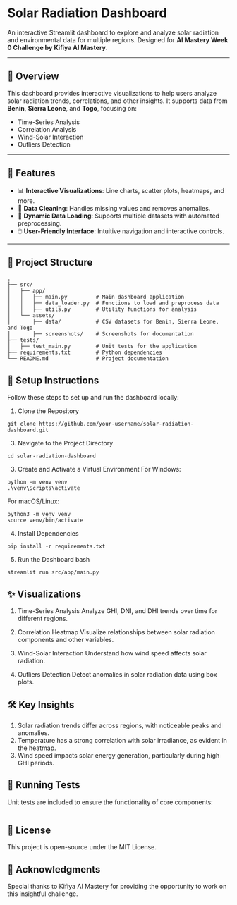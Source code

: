 # Solar Radiation Dashboard

An interactive Streamlit dashboard to explore and analyze solar radiation and environmental data for multiple regions. Designed for **AI Mastery Week 0 Challenge by Kifiya AI Mastery**.

---

## 📖 Overview

This dashboard provides interactive visualizations to help users analyze solar radiation trends, correlations, and other insights. It supports data from **Benin**, **Sierra Leone**, and **Togo**, focusing on:

- Time-Series Analysis
- Correlation Analysis
- Wind-Solar Interaction
- Outliers Detection

---

## 🚀 Features

- 📊 **Interactive Visualizations**: Line charts, scatter plots, heatmaps, and more.
- 🧹 **Data Cleaning**: Handles missing values and removes anomalies.
- 🔄 **Dynamic Data Loading**: Supports multiple datasets with automated preprocessing.
- 🖱️ **User-Friendly Interface**: Intuitive navigation and interactive controls.

---

## 📂 Project Structure

```plaintext
.
├── src/
│   ├── app/
│   │   ├── main.py         # Main dashboard application
│   │   ├── data_loader.py  # Functions to load and preprocess data
│   │   ├── utils.py        # Utility functions for analysis
│   └── assets/
│       ├── data/           # CSV datasets for Benin, Sierra Leone, and Togo
│       ├── screenshots/    # Screenshots for documentation
├── tests/
│   ├── test_main.py        # Unit tests for the application
├── requirements.txt        # Python dependencies
└── README.md               # Project documentation
```

## 🔧 Setup Instructions
Follow these steps to set up and run the dashboard locally:

1. Clone the Repository
```
git clone https://github.com/your-username/solar-radiation-dashboard.git
```
3. Navigate to the Project Directory
```
cd solar-radiation-dashboard
```
3. Create and Activate a Virtual Environment
For Windows:
```
python -m venv venv
.\venv\Scripts\activate
```
For macOS/Linux:
```
python3 -m venv venv
source venv/bin/activate
```
4. Install Dependencies
```
pip install -r requirements.txt
```
5. Run the Dashboard
bash
```
streamlit run src/app/main.py
```
## ✨ Visualizations
1. Time-Series Analysis
Analyze GHI, DNI, and DHI trends over time for different regions.

2. Correlation Heatmap
Visualize relationships between solar radiation components and other variables.

3. Wind-Solar Interaction
Understand how wind speed affects solar radiation.

4. Outliers Detection
Detect anomalies in solar radiation data using box plots.

## 🛠️ Key Insights
1. Solar radiation trends differ across regions, with noticeable peaks and anomalies.
2. Temperature has a strong correlation with solar irradiance, as evident in the heatmap.
3. Wind speed impacts solar energy generation, particularly during high GHI periods.

## 🧪 Running Tests
Unit tests are included to ensure the functionality of core components:


```pytest
```
## 📜 License
This project is open-source under the MIT License.

## 🙌 Acknowledgments
Special thanks to Kifiya AI Mastery for providing the opportunity to work on this insightful challenge.

